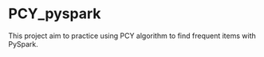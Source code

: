 # PCY_pyspark
This project aim to practice using PCY algorithm to find frequent items with PySpark.
